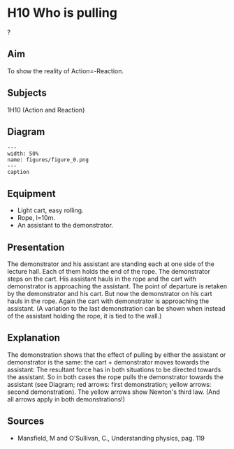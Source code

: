 # H10 Who is pulling 
 ?   
  
## Aim   
 To show the reality of Action=-Reaction.    
  
## Subjects   
 1H10 (Action and Reaction)   
  
## Diagram   
   
```{figure} figures/figure_0.png  
---  
width: 50%  
name: figures/figure_0.png  
---  
caption  
``` 
      
  
## Equipment   
 
 *  Light cart, easy rolling. 
 *  Rope, l=10m. 
 *  An assistant to the demonstrator.
       
  
## Presentation   
 The demonstrator and his assistant are standing each at one side of the lecture hall. Each of them holds the end of the rope. The demonstrator steps on the cart. His assistant hauls in the rope and the cart with demonstrator is approaching the assistant. The point of departure is retaken by the demonstrator and his cart. But now the demonstrator on his cart hauls in the rope. Again the cart with demonstrator is approaching the assistant.  (A variation to the last demonstration can be shown when instead of the assistant holding the rope, it is tied to the wall.)    
  
## Explanation   
 The demonstration shows that the effect of pulling by either the assistant or demonstrator is the same: the cart + demonstrator moves towards the assistant: The resultant force has in both situations to be directed towards the assistant. So in both cases the rope pulls the demonstrator towards the assistant (see Diagram; red arrows: first demonstration; yellow arrows: second demonstration). The yellow arrows show Newton's third law. (And all arrows apply in both demonstrations!)    
  
## Sources   
 
 *  Mansfield, M and O'Sullivan, C., Understanding physics, pag. 119
  